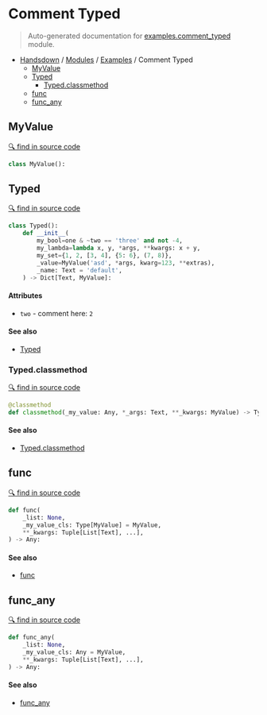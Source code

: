 # Comment Typed

> Auto-generated documentation for [examples.comment_typed](https://github.com/vemel/handsdown/blob/master/examples/comment_typed.py) module.

- [Handsdown](../README.md#-handsdown---python-documentation-generator) / [Modules](../MODULES.md#modules) / [Examples](index.md#examples) / Comment Typed
  - [MyValue](#myvalue)
  - [Typed](#typed)
    - [Typed.classmethod](#typedclassmethod)
  - [func](#func)
  - [func_any](#func_any)

## MyValue

[🔍 find in source code](https://github.com/vemel/handsdown/blob/master/examples/comment_typed.py#L4)

```python
class MyValue():
```

## Typed

[🔍 find in source code](https://github.com/vemel/handsdown/blob/master/examples/comment_typed.py#L8)

```python
class Typed():
    def __init__(
        my_bool=one & ~two == 'three' and not -4,
        my_lambda=lambda x, y, *args, **kwargs: x + y,
        my_set={1, 2, [3, 4], {5: 6}, (7, 8)},
        _value=MyValue('asd', *args, kwarg=123, **extras),
        _name: Text = 'default',
    ) -> Dict[Text, MyValue]:
```

#### Attributes

- `two` - comment here: `2`

#### See also

- [Typed](#typed)

### Typed.classmethod

[🔍 find in source code](https://github.com/vemel/handsdown/blob/master/examples/comment_typed.py#L29)

```python
@classmethod
def classmethod(_my_value: Any, *_args: Text, **_kwargs: MyValue) -> Typed:
```

#### See also

- [Typed.classmethod](#typedclassmethod)

## func

[🔍 find in source code](https://github.com/vemel/handsdown/blob/master/examples/comment_typed.py#L35)

```python
def func(
    _list: None,
    _my_value_cls: Type[MyValue] = MyValue,
    **_kwargs: Tuple[List[Text], ...],
) -> Any:
```

#### See also

- [func](#func)

## func_any

[🔍 find in source code](https://github.com/vemel/handsdown/blob/master/examples/comment_typed.py#L40)

```python
def func_any(
    _list: None,
    _my_value_cls: Any = MyValue,
    **_kwargs: Tuple[List[Text], ...],
) -> Any:
```

#### See also

- [func_any](#func_any)
